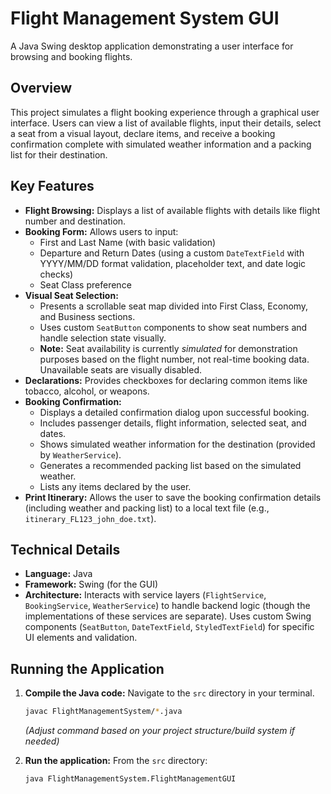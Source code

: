 # Flight Management System GUI

A Java Swing desktop application demonstrating a user interface for browsing and booking flights.

## Overview

This project simulates a flight booking experience through a graphical user interface. Users can view a list of available flights, input their details, select a seat from a visual layout, declare items, and receive a booking confirmation complete with simulated weather information and a packing list for their destination.

## Key Features

*   **Flight Browsing:** Displays a list of available flights with details like flight number and destination.
*   **Booking Form:** Allows users to input:
    *   First and Last Name (with basic validation)
    *   Departure and Return Dates (using a custom `DateTextField` with YYYY/MM/DD format validation, placeholder text, and date logic checks)
    *   Seat Class preference
*   **Visual Seat Selection:**
    *   Presents a scrollable seat map divided into First Class, Economy, and Business sections.
    *   Uses custom `SeatButton` components to show seat numbers and handle selection state visually.
    *   **Note:** Seat availability is currently *simulated* for demonstration purposes based on the flight number, not real-time booking data. Unavailable seats are visually disabled.
*   **Declarations:** Provides checkboxes for declaring common items like tobacco, alcohol, or weapons.
*   **Booking Confirmation:**
    *   Displays a detailed confirmation dialog upon successful booking.
    *   Includes passenger details, flight information, selected seat, and dates.
    *   Shows simulated weather information for the destination (provided by `WeatherService`).
    *   Generates a recommended packing list based on the simulated weather.
    *   Lists any items declared by the user.
*   **Print Itinerary:** Allows the user to save the booking confirmation details (including weather and packing list) to a local text file (e.g., `itinerary_FL123_john_doe.txt`).

## Technical Details

*   **Language:** Java
*   **Framework:** Swing (for the GUI)
*   **Architecture:** Interacts with service layers (`FlightService`, `BookingService`, `WeatherService`) to handle backend logic (though the implementations of these services are separate). Uses custom Swing components (`SeatButton`, `DateTextField`, `StyledTextField`) for specific UI elements and validation.

## Running the Application

1.  **Compile the Java code:**
    Navigate to the `src` directory in your terminal.
    ```bash
    javac FlightManagementSystem/*.java
    ```
    *(Adjust command based on your project structure/build system if needed)*

2.  **Run the application:**
    From the `src` directory:
    ```bash
    java FlightManagementSystem.FlightManagementGUI
    ```
